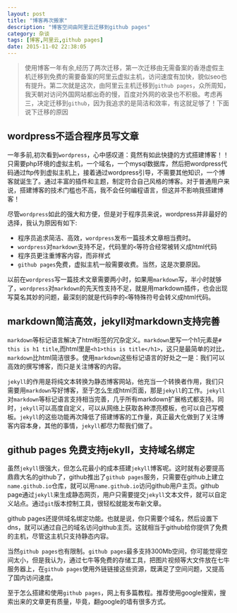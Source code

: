 ```yaml
---
layout: post
title: "博客再次搬家"
description: "博客空间由阿里云迁移到github pages"
category: 杂谈
tags: [博客,阿里云,github pages]
date: 2015-11-02 22:38:05
---
```



> 使用博客一年有余,经历了两次迁移，第一次迁移由无需备案的香港虚假主机迁移到免费的需要备案的阿里云虚拟主机，访问速度有加快，貌似seo也有提升。第二次就是这次，由阿里云主机迁移到`github pages`，众所周知，我天朝对访问外国网站都出奇的慢，百度对外网的收录也不积极。考虑再三，决定迁移到`github`，因为我追求的是简洁和效率，有这就足够了！下面说下迁移的原因<!-- more -->

## wordpress不适合程序员写文章
一年多前,初次看到`wordpress`，心中感叹道：竟然有如此快捷的方式搭建博客！！只需要php环境的虚拟主机，一个域名，一个mysql数据库，然后把wordpress代码通过ftp传到虚拟主机上，接着通过wordpress引导，不需要其他知识，一个博客就诞生了。通过丰富的插件和主题，制定符合自己风格的博客。对于普通用户来说，搭建博客的技术门槛也不高，我不会任何编程语言，但这并不影响我搭建博客！

尽管`wordpress`如此的强大和方便，但是对于程序员来说，wordpress并非最好的选择，我认为原因有如下:

* 程序员追求简洁、高效，`wordpress`发布一篇技术文章相当费时。
* `wordpress`对`markdown`支持不足，代码里的`<`等符合经常被转义成html代码
* 程序员更注重博客内容，而非样式
* `github pages`免费，虚拟主机一般需要收费。当然，这是次要原因。

以前在`wordpress`写一篇技术文章需要两小时，如果用`markdown`写，半小时就够了，`wordpress`对`markdown`的先天性支持不足，就是用markdown插件，也会出现写莫名其妙的问题，最深刻的就是代码李的`<`等特殊符号会转义成html代码。

## markdown简洁高效，jekyll对markdown支持完善

`markdown`等标记语言解决了html标签的冗杂定义。`markdown`里写一个h1元素是`# this is h1 title`,而html里是`<h1>this is title</h1>`，这只是最简单的对比，`markdown`比html简洁很多。使用`markdown`这些标记语言的好处之一是：我们可以高效的撰写博客，而只是关注博客的内容。

`jekyll`的作用是将纯文本转换为静态博客网站，他充当一个转换者作用，我们只需要用`markdown`写好博客，至于怎么生成html页面，那是`jekyll`的工作。`jekyll`对`markdown`等标记语言支持相当完善，几乎所有markdown扩展格式都支持。同时，`jekyll`可以高度自定义，可以从网络上获取各种漂亮模板，也可以自己写模板。`jekyll`的这些功能再次降低了搭建博客的工作量，真正最大化做到了关注博客内容本身，其他的事情，`jekyll`都尽力帮我们做了。

## github pages 免费支持jekyll，支持域名绑定

虽然`jekyll`很强大，但怎么花最小的成本搭建`jekyll`博客呢。这时就有必要提高鼎鼎大名的github了，github推出了`github pages`服务，只需要在github上建立`name.github.io`仓库，就可以用`name.github.io`访问github用户主页。github page通过`jekyll`来生成静态网页，用户只需要提交`jekyll`文本文件，就可以自定义站点。通过`git`版本控制工具，很轻松就能发布新文章。

github pages还提供域名绑定功能。也就是说，你只需要个域名，然后设置下dns，就可以通过自己的域名访问github主页。这就相当于github给你提供了免费的主机，尽管这主机只支持静态内容。

当然`github pages`也有限制。`github pages`最多支持300Mb空间，你可能觉得空间太小，但是我认为，通过七牛等免费的存储工具，把图片视频等大文件放在七牛服务器上，在`github pages`使用外链链接这些资源，既满足了空间问题，又提高了国内访问速度。

至于怎么搭建和使用`github pages`，网上有多篇教程。推荐使用google搜索，搜索出来的文章更有质量，毕竟，翻google的墙有很多方式。

